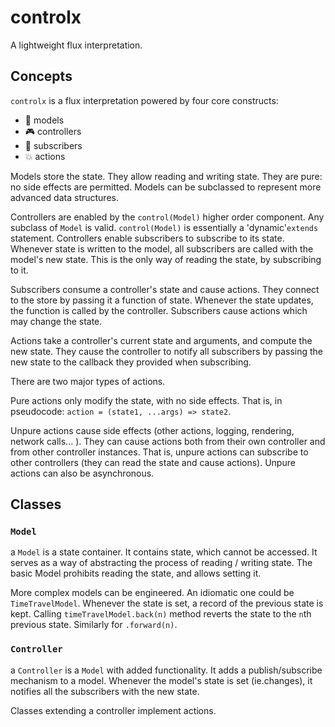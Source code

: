# controlx
A lightweight flux interpretation.

## Concepts

`controlx` is a flux interpretation powered by four core constructs:

- 💾 models
- 🎮 controllers
- 📡 subscribers
- 💥 actions

Models store the state. They allow reading and writing state. They are pure: no side effects are permitted. Models can be subclassed to represent more advanced data structures.

Controllers are enabled by the `control(Model)` higher order component. Any subclass of `Model` is valid.
`control(Model)` is essentially a 'dynamic'`extends` statement.
Controllers enable subscribers to subscribe to its state. Whenever state is written to the model, all subscribers are called with the model's new state. This is the only way of reading the state, by subscribing to it.

Subscribers consume a controller's state and cause actions.
They connect to the store by passing it a function of state. Whenever the state updates, the function is called by the controller.
Subscribers cause actions which may change the state.

Actions take a controller's current state and arguments, and compute the new state. They cause the controller to notify all subscribers by passing the new state to the callback they provided when subscribing.

There are two major types of actions.

Pure actions only modify the state, with no side effects. That is, in pseudocode: `action = (state1, ...args) => state2`.

Unpure actions cause side effects (other actions, logging, rendering, network calls... ). They can cause actions both from their own controller and from other controller instances. That is, unpure actions can subscribe to other controllers (they can read the state and cause actions). Unpure actions can also be asynchronous.

## Classes

### `Model`
a `Model` is a state container. It contains state, which cannot be accessed. It serves as a way of abstracting the process of reading / writing state. The basic Model prohibits reading the state, and allows setting it. 

More complex models can be engineered. An idiomatic one could be `TimeTravelModel`. Whenever the state is set, a record of the previous state is kept. Calling `timeTravelModel.back(n)` method reverts the state to the `n`th previous state. Similarly for `.forward(n)`.

### `Controller`
a `Controller` is a `Model` with added functionality. It adds a publish/subscribe mechanism to a model. Whenever the model's state is set (ie.changes), it notifies all the subscribers with the new state.

Classes extending a controller implement actions.
